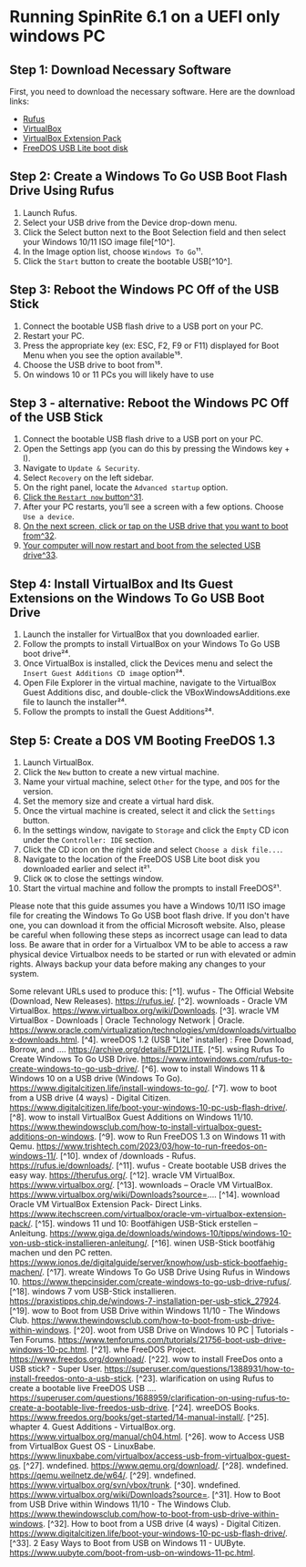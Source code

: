 # Running SpinRite 6.1 on a UEFI only windows PC

## Step 1: Download Necessary Software
First, you need to download the necessary software. Here are the download links:
- [Rufus](^1^)
- [VirtualBox](^4^)
- [VirtualBox Extension Pack](^6^)
- [FreeDOS USB Lite boot disk](^18^)

## Step 2: Create a Windows To Go USB Boot Flash Drive Using Rufus
1. Launch Rufus.
2. Select your USB drive from the Device drop-down menu.
3. Click the Select button next to the Boot Selection field and then select your Windows 10/11 ISO image file[^10^].
4. In the Image option list, choose `Windows To Go`¹¹.
5. Click the `Start` button to create the bootable USB[^10^].

## Step 3: Reboot the Windows PC Off of the USB Stick
1. Connect the bootable USB flash drive to a USB port on your PC.
2. Restart your PC.
3. Press the appropriate key (ex: ESC, F2, F9 or F11) displayed for Boot Menu when you see the option available¹⁵.
4. Choose the USB drive to boot from¹⁵.
5. On windows 10 or 11 PCs you will likely have to use

## Step 3 - alternative: Reboot the Windows PC Off of the USB Stick
1.  Connect the bootable USB flash drive to a USB port on your PC.
2.  Open the Settings app (you can do this by pressing the Windows key + I).
3.  Navigate to  `Update & Security`.
4.  Select  `Recovery`  on the left sidebar.
5.  On the right panel, locate the  `Advanced startup`  option.
6.  [Click the  `Restart now`  button](https://www.thewindowsclub.com/how-to-boot-from-usb-drive-within-windows)[^31](https://www.thewindowsclub.com/how-to-boot-from-usb-drive-within-windows).
7.  After your PC restarts, you’ll see a screen with a few options. Choose  `Use a device`.
8.  [On the next screen, click or tap on the USB drive that you want to boot from](https://www.thewindowsclub.com/how-to-boot-from-usb-drive-within-windows)[^32](https://www.thewindowsclub.com/how-to-boot-from-usb-drive-within-windows).
9.  [Your computer will now restart and boot from the selected USB drive](https://www.thewindowsclub.com/how-to-boot-from-usb-drive-within-windows)[^33](https://www.thewindowsclub.com/how-to-boot-from-usb-drive-within-windows).

## Step 4: Install VirtualBox and Its Guest Extensions on the Windows To Go USB Boot Drive
1. Launch the installer for VirtualBox that you downloaded earlier.
2. Follow the prompts to install VirtualBox on your Windows To Go USB boot drive²⁴.
3. Once VirtualBox is installed, click the Devices menu and select the `Insert Guest Additions CD image` option²⁴.
4. Open File Explorer in the virtual machine, navigate to the VirtualBox Guest Additions disc, and double-click the VBoxWindowsAdditions.exe file to launch the installer²⁴.
5. Follow the prompts to install the Guest Additions²⁴.

## Step 5: Create a DOS VM Booting FreeDOS 1.3
1. Launch VirtualBox.
2. Click the `New` button to create a new virtual machine.
3. Name your virtual machine, select `Other` for the type, and `DOS` for the version.
4. Set the memory size and create a virtual hard disk.
5. Once the virtual machine is created, select it and click the `Settings` button.
6. In the settings window, navigate to `Storage` and click the `Empty` CD icon under the `Controller: IDE` section.
7. Click the CD icon on the right side and select `Choose a disk file...`.
8. Navigate to the location of the FreeDOS USB Lite boot disk you downloaded earlier and select it²¹.
9. Click `OK` to close the settings window.
10. Start the virtual machine and follow the prompts to install FreeDOS²¹.

Please note that this guide assumes you have a Windows 10/11 ISO image file for creating the Windows To Go USB boot flash drive. If you don't have one, you can download it from the official Microsoft website. Also, please be careful when following these steps as incorrect usage can lead to data loss. Be aware that in order for a Virtualbox VM to be able to access a raw physical device Virtualbox needs to be started or run with elevated or admin rights. Always backup your data before making any changes to your system.

Some relevant URLs used to produce this:
[^1]. wufus - The Official Website (Download, New Releases). https://rufus.ie/.
[^2]. wownloads - Oracle VM VirtualBox. https://www.virtualbox.org/wiki/Downloads.
[^3]. wracle VM VirtualBox - Downloads | Oracle Technology Network | Oracle. https://www.oracle.com/virtualization/technologies/vm/downloads/virtualbox-downloads.html.
[^4]. wreeDOS 1.2 (USB "Lite" installer) : Free Download, Borrow, and .... https://archive.org/details/FD12LITE.
[^5]. wsing Rufus To Create Windows To Go USB Drive. https://www.intowindows.com/rufus-to-create-windows-to-go-usb-drive/.
[^6]. wow to install Windows 11 & Windows 10 on a USB drive (Windows To Go). https://www.digitalcitizen.life/install-windows-to-go/.
[^7]. wow to boot from a USB drive (4 ways) - Digital Citizen. https://www.digitalcitizen.life/boot-your-windows-10-pc-usb-flash-drive/.
[^8]. wow to install VirtualBox Guest Additions on Windows 11/10. https://www.thewindowsclub.com/how-to-install-virtualbox-guest-additions-on-windows.
[^9]. wow to Run FreeDOS 1.3 on Windows 11 with Qemu. https://www.trishtech.com/2023/03/how-to-run-freedos-on-windows-11/.
[^10]. wndex of /downloads - Rufus. https://rufus.ie/downloads/.
[^11]. wufus - Create bootable USB drives the easy way. https://therufus.org/.
[^12]. wracle VM VirtualBox. https://www.virtualbox.org/.
[^13]. wownloads – Oracle VM VirtualBox. https://www.virtualbox.org/wiki/Downloads?source=....
[^14]. wownload Oracle VM VirtualBox Extension Pack- Direct Links. https://www.itechscreen.com/virtualbox/oracle-vm-virtualbox-extension-pack/.
[^15]. windows 11 und 10: Bootfähigen USB-Stick erstellen – Anleitung. https://www.giga.de/downloads/windows-10/tipps/windows-10-von-usb-stick-installieren-anleitung/.
[^16]. winen USB-Stick bootfähig machen und den PC retten. https://www.ionos.de/digitalguide/server/knowhow/usb-stick-bootfaehig-machen/.
[^17]. wreate Windows To Go USB Drive Using Rufus in Windows 10. https://www.thepcinsider.com/create-windows-to-go-usb-drive-rufus/.
[^18]. windows 7 vom USB-Stick installieren. https://praxistipps.chip.de/windows-7-installation-per-usb-stick_27924.
[^19]. wow to Boot from USB Drive within Windows 11/10 - The Windows Club. https://www.thewindowsclub.com/how-to-boot-from-usb-drive-within-windows.
[^20]. woot from USB Drive on Windows 10 PC | Tutorials - Ten Forums. https://www.tenforums.com/tutorials/21756-boot-usb-drive-windows-10-pc.html.
[^21]. whe FreeDOS Project. https://www.freedos.org/download/.
[^22]. wow to install FreeDos onto a USB stick? - Super User. https://superuser.com/questions/1388931/how-to-install-freedos-onto-a-usb-stick.
[^23]. wlarification on using Rufus to create a bootable live FreeDOS USB .... https://superuser.com/questions/1688959/clarification-on-using-rufus-to-create-a-bootable-live-freedos-usb-drive.
[^24]. wreeDOS Books. https://www.freedos.org/books/get-started/14-manual-install/.
[^25]. whapter 4. Guest Additions - VirtualBox.org. https://www.virtualbox.org/manual/ch04.html.
[^26]. wow to Access USB from VirtualBox Guest OS - LinuxBabe. https://www.linuxbabe.com/virtualbox/access-usb-from-virtualbox-guest-os.
[^27]. wndefined. https://www.qemu.org/download/.
[^28]. wndefined. https://qemu.weilnetz.de/w64/.
[^29]. wndefined. https://www.virtualbox.org/svn/vbox/trunk.
[^30]. wndefined. https://www.virtualbox.org/wiki/Downloads?source=.
[^31]. How to Boot from USB Drive within Windows 11/10 - The Windows Club. https://www.thewindowsclub.com/how-to-boot-from-usb-drive-within-windows.
[^32]. How to boot from a USB drive (4 ways) - Digital Citizen. https://www.digitalcitizen.life/boot-your-windows-10-pc-usb-flash-drive/.
[^33]. 2 Easy Ways to Boot from USB on Windows 11 - UUByte. https://www.uubyte.com/boot-from-usb-on-windows-11-pc.html.

